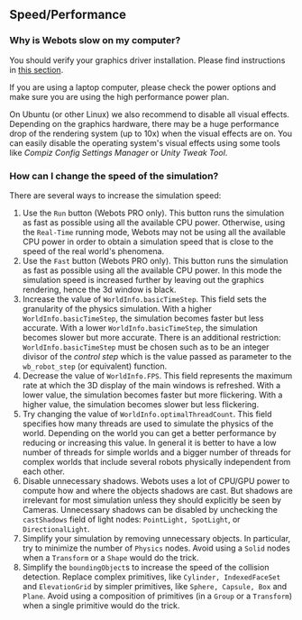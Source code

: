 ## Speed/Performance

### Why is Webots slow on my computer?

You should verify your graphics driver installation. Please find instructions
in [this section](verifying-your-graphics-driver-installation.md).

If you are using a laptop computer, please check the power options and make sure
you are using the high performance power plan.

On Ubuntu (or other Linux) we also recommend to disable all visual effects.
Depending on the graphics hardware, there may be a huge performance drop of the rendering system (up to 10x) when the visual effects are on.
You can easily disable the operating system's visual effects using some tools like *Compiz Config Settings Manager* or *Unity Tweak Tool*.

### How can I change the speed of the simulation?

There are several ways to increase the simulation speed:

1. Use the `Run` button (Webots PRO only). This button runs the simulation as fast
as possible using all the available CPU power. Otherwise, using the `Real-Time`
running mode, Webots may not be using all the available CPU power in order to
obtain a simulation speed that is close to the speed of the real world's
phenomena.
2. Use the `Fast` button (Webots PRO only). This button runs the simulation as fast
as possible using all the available CPU power. In this mode the simulation speed
is increased further by leaving out the graphics rendering, hence the 3d window
is black.
3. Increase the value of `WorldInfo.basicTimeStep`. This field sets the granularity
of the physics simulation. With a higher `WorldInfo.basicTimeStep`, the
simulation becomes faster but less accurate. With a lower
`WorldInfo.basicTimeStep`, the simulation becomes slower but more accurate.
There is an additional restriction: `WorldInfo.basicTimeStep` must be chosen
such as to be an integer divisor of the *control step* which is the value passed
as parameter to the `wb_robot_step` (or equivalent) function.
4. Decrease the value of `WorldInfo.FPS`. This field represents the maximum rate at
which the 3D display of the main windows is refreshed. With a lower value, the
simulation becomes faster but more flickering. With a higher value, the
simulation becomes slower but less flickering.
5. Try changing the value of `WorldInfo.optimalThreadCount`. This field specifies
how many threads are used to simulate the physics of the world. Depending on the
world you can get a better performance by reducing or increasing this value. In
general it is better to have a low number of threads for simple worlds and a
bigger number of threads for complex worlds that include several robots
physically independent from each other.
6. Disable unnecessary shadows. Webots uses a lot of CPU/GPU power to compute how
and where the objects shadows are cast. But shadows are irrelevant for most
simulation unless they should explicitly be seen by Cameras. Unnecessary shadows
can be disabled by unchecking the `castShadows` field of light nodes:
`PointLight, SpotLight`, or `DirectionalLight`.
7. Simplify your simulation by removing unnecessary objects. In particular, try to
minimize the number of `Physics` nodes. Avoid using a `Solid` nodes when a
`Transform` or a `Shape` would do the trick.
8. Simplify the `boundingObject`s to increase the speed of the collision detection.
Replace complex primitives, like `Cylinder, IndexedFaceSet` and `ElevationGrid`
by simpler primitives, like `Sphere, Capsule, Box` and `Plane`. Avoid using a
composition of primitives (in a `Group` or a `Transform`) when a single
primitive would do the trick.
